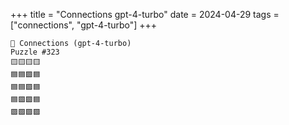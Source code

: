 +++
title = "Connections gpt-4-turbo"
date = 2024-04-29
tags = ["connections", "gpt-4-turbo"]
+++

```text
🤖 Connections (gpt-4-turbo) 
Puzzle #323
🟨🟨🟨🟨
🟦🟦🟪🟦
🟦🟦🟪🟦
🟦🟪🟪🟦
🟪🟩🟪🟪
```
